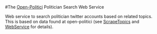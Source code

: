 #The [Open-Politici](http://politici.openpolis.it/) Politician Search Web Service

Web service to search politician twitter accounts based on related topics. This is based on data found at 
open-politici (see [ScrapeTopics](/marco-brandizi/open-politici-topics/blob/master/src/main/java/it/sod/open_politici_topics/ScrapeTopics.java) and [WebService](/marco-brandizi/open-politici-topics/blob/master/src/main/java/it/sod/open_politici_topics/web_service/WebService.java) for details).

